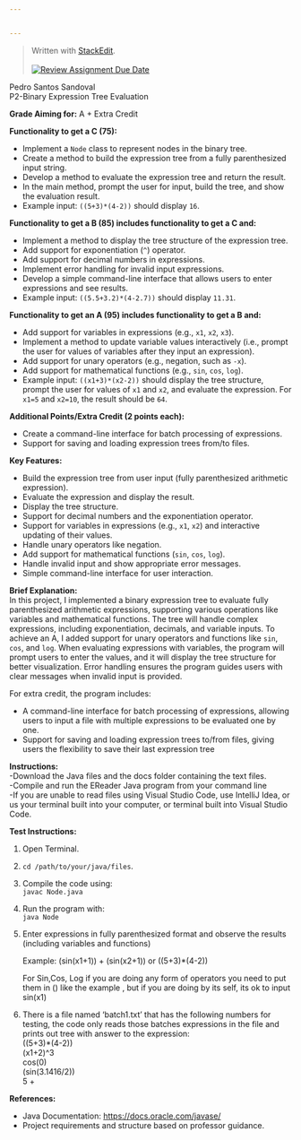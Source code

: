 ```yaml
---


---
```


<blockquote>
<p>Written with <a href="https://stackedit.io/">StackEdit</a>.<br>
<a href="https://classroom.github.com/a/cjFfkCyh"><br>
<img src="https://classroom.github.com/assets/deadline-readme-button-22041afd0340ce965d47ae6ef1cefeee28c7c493a6346c4f15d667ab976d596c.svg" alt="Review Assignment Due Date"></a></p>
</blockquote>
<p>Pedro Santos Sandoval<br>
P2-Binary Expression Tree Evaluation</p>
<p><strong>Grade Aiming for:</strong>  A + Extra Credit</p>
<p><strong>Functionality to get a C (75):</strong></p>
<ul>
<li>Implement a  <code>Node</code>  class to represent nodes in the binary tree.</li>
<li>Create a method to build the expression tree from a fully parenthesized input string.</li>
<li>Develop a method to evaluate the expression tree and return the result.</li>
<li>In the main method, prompt the user for input, build the tree, and show the evaluation result.</li>
<li>Example input:  <code>((5+3)*(4-2))</code>  should display  <code>16</code>.</li>
</ul>
<p><strong>Functionality to get a B (85) includes functionality to get a C and:</strong></p>
<ul>
<li>Implement a method to display the tree structure of the expression tree.</li>
<li>Add support for exponentiation (<code>^</code>) operator.</li>
<li>Add support for decimal numbers in expressions.</li>
<li>Implement error handling for invalid input expressions.</li>
<li>Develop a simple command-line interface that allows users to enter expressions and see results.</li>
<li>Example input:  <code>((5.5+3.2)*(4-2.7))</code>  should display  <code>11.31</code>.</li>
</ul>
<p><strong>Functionality to get an A (95) includes functionality to get a B and:</strong></p>
<ul>
<li>Add support for variables in expressions (e.g.,  <code>x1</code>,  <code>x2</code>,  <code>x3</code>).</li>
<li>Implement a method to update variable values interactively (i.e., prompt the user for values of variables after they input an expression).</li>
<li>Add support for unary operators (e.g., negation, such as  <code>-x</code>).</li>
<li>Add support for mathematical functions (e.g.,  <code>sin</code>,  <code>cos</code>,  <code>log</code>).</li>
<li>Example input:  <code>((x1+3)*(x2-2))</code>  should display the tree structure, prompt the user for values of  <code>x1</code>  and  <code>x2</code>, and evaluate the expression. For  <code>x1=5</code>  and  <code>x2=10</code>, the result should be  <code>64</code>.</li>
</ul>
<p><strong>Additional Points/Extra Credit (2 points each):</strong></p>
<ul>
<li>Create a command-line interface for batch processing of expressions.</li>
<li>Support for saving and loading expression trees from/to files.</li>
</ul>
<p><strong>Key Features:</strong></p>
<ul>
<li>Build the expression tree from user input (fully parenthesized arithmetic expression).</li>
<li>Evaluate the expression and display the result.</li>
<li>Display the tree structure.</li>
<li>Support for decimal numbers and the exponentiation operator.</li>
<li>Support for variables in expressions (e.g.,  <code>x1</code>,  <code>x2</code>) and interactive updating of their values.</li>
<li>Handle unary operators like negation.</li>
<li>Add support for mathematical functions (<code>sin</code>,  <code>cos</code>,  <code>log</code>).</li>
<li>Handle invalid input and show appropriate error messages.</li>
<li>Simple command-line interface for user interaction.</li>
</ul>
<p><strong>Brief Explanation:</strong><br>
In this project, I implemented a binary expression tree to evaluate fully parenthesized arithmetic expressions, supporting various operations like variables and mathematical functions. The tree will handle complex expressions, including exponentiation, decimals, and variable inputs. To achieve an A, I added support for unary operators and functions like  <code>sin</code>,  <code>cos</code>, and  <code>log</code>. When evaluating expressions with variables, the program will prompt users to enter the values, and it will display the tree structure for better visualization. Error handling ensures the program guides users with clear messages when invalid input is provided.</p>
<p>For  extra credit, the program includes:</p>
<ul>
<li>A  command-line interface for batch processing  of expressions, allowing users to input a file with multiple expressions to be evaluated one by one.</li>
<li>Support for saving and loading expression trees  to/from files, giving users the flexibility to save their last expression tree</li>
</ul>
<p><strong>Instructions:</strong><br>
-Download the Java files and the docs folder containing the text files.<br>
-Compile and run the EReader Java program from your command line<br>
-If you are unable to read files using Visual Studio Code, use  IntelliJ Idea, or us your terminal built into your computer, or terminal built into Visual Studio Code.</p>
<p><strong>Test Instructions:</strong></p>
<ol>
<li>
<p>Open Terminal.</p>
</li>
<li>
<p><code>cd /path/to/your/java/files</code>.</p>
</li>
<li>
<p>Compile the code using:<br>
<code>javac Node.java</code></p>
</li>
<li>
<p>Run the program with:<br>
<code>java Node</code></p>
</li>
<li>
<p>Enter expressions in fully parenthesized format and observe the results (including variables and functions)</p>
<p>Example: (sin(x1+1)) + (sin(x2+1)) or ((5+3)*(4-2))</p>
<p>For Sin,Cos, Log if you are doing any form of operators you need to put them in () like the example , but if you are doing by its self, its ok to input sin(x1)</p>
</li>
<li>
<p>There is a file named ‘batch1.txt’ that has the following numbers for testing, the code only reads those batches expressions in the file and prints out tree with answer to the expression:<br>
((5+3)*(4-2))<br>
(x1+2)^3<br>
cos(0)<br>
(sin(3.1416/2))<br>
5 +</p>
</li>
</ol>
<p><strong>References:</strong></p>
<ul>
<li>Java Documentation:  <a href="https://docs.oracle.com/javase/">https://docs.oracle.com/javase/</a></li>
<li>Project requirements and structure based on professor guidance.</li>
</ul>

